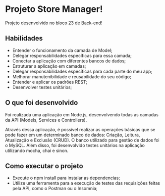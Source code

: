 # Projeto Store Manager!
Projeto desenvolvido no bloco 23 de Back-end!


## Habilidades
- Entender o funcionamento da camada de Model;
- Delegar responsabilidades específicas para essa camada;
- Conectar a aplicação com diferentes bancos de dados;
- Estruturar a aplicação em camadas;
- Delegar responsabilidades específicas para cada parte do meu app;
- Melhorar manutenibilidade e reusabilidade do seu código;
- Entender e aplicar os padrões REST;
- Desenvolver testes unitários;

## O que foi desenvolvido

Foi realizada uma aplicação em Node.js, desenvolvendo todas as camadas da API (Models, Services e Controllers).

Através dessa aplicação, é possível realizar as operações básicas que se pode fazer em um determinado banco de dados: Criação, Leitura, Atualização e Exclusão (CRUD).
O banco utilizado para gestão de dados foi o MySQL. Além disso, foi desenvolvido testes unitários na aplicação utilizando mocha, chai e sinon.


## Como executar o projeto
- Execute o npm install para instalar as dependencias;
- Utilize uma ferramenta para a execução de testes das requisições feitas pela API, como o Postman ou o Insomnia;
